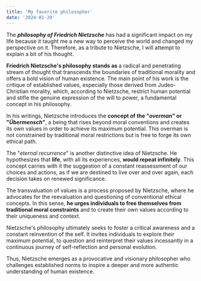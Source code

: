 ```yaml
---
title: 'My favorite philosopher'
date: '2024-01-29'
---
```


The ***philosophy of Friedrich Nietzsche*** has had a significant impact on my life because it taught me a new way to perceive the world and changed my perspective on it. Therefore, as a tribute to Nietzsche, I will attempt to explain a bit of his thought.

**Friedrich Nietzsche's philosophy stands as** a radical and penetrating stream of thought that transcends the boundaries of traditional morality and offers a bold vision of human existence. The main point of his work is the critique of established values, especially those derived from Judeo-Christian morality, which, according to Nietzsche, restrict human potential and stifle the genuine expression of the will to power, a fundamental concept in his philosophy.

In his writings, Nietzsche introduces the **concept of the "*overman*" or "*Übermensch*"**, a being that rises beyond moral conventions and creates its own values in order to achieve its maximum potential. This overman is not constrained by traditional moral restrictions but is free to forge its own ethical path.

The "*eternal recurrence*" is another distinctive idea of Nietzsche. He hypothesizes that **life**, with all its experiences, **would repeat infinitely**. This concept carries with it the suggestion of a constant reassessment of our choices and actions, as if we are destined to live over and over again, each decision takes on renewed significance.

The transvaluation of values is a process proposed by Nietzsche, where he advocates for the reevaluation and questioning of conventional ethical concepts. In this sense, **he urges individuals to free themselves from traditional moral constraints** and to create their own values according to their uniqueness and context.

Nietzsche's philosophy ultimately seeks to foster a critical awareness and a constant reinvention of the self. It invites individuals to explore their maximum potential, to question and reinterpret their values incessantly in a continuous journey of self-reflection and personal evolution. 

Thus, Nietzsche emerges as a provocative and visionary philosopher who challenges established norms to inspire a deeper and more authentic understanding of human existence.